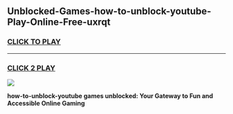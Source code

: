
## Unblocked-Games-how-to-unblock-youtube-Play-Online-Free-uxrqt
<h3>
<a href="https://premium76.site?title=how-to-unblock-youtube&ref=26A">CLICK TO PLAY</a></h3>
<hr>

<h3>
<a href="https://premium76.site?title=how-to-unblock-youtube&ref=26A">CLICK 2 PLAY</a>
  
</h3>

<a href="https://premium76.site?title=how-to-unblock-youtube&ref=26A"><img src="https://clearcache.store/games.png"></a>


**how-to-unblock-youtube games unblocked: Your Gateway to Fun and Accessible Online Gaming**
